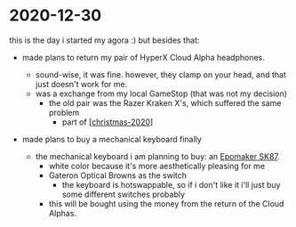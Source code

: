 # 2020-12-30

this is the day i started my agora :) but besides that:

- made plans to return my pair of HyperX Cloud Alpha headphones.

    - sound-wise, it was fine. however, they clamp on your head, and that just doesn't work for me.
    - was a exchange from my local GameStop (that was not my decision)
      - the old pair was the Razer Kraken X's, which suffered the same problem
        - part of [[christmas-2020]]

- made plans to buy a mechanical keyboard finally
  - the mechanical keyboard i am planning to buy: an [Epomaker SK87][1].
    - white color because it's more aesthetically pleasing for me
    - Gateron Optical Browns as the switch
      - the keyboard is hotswappable, so if i don't like it i'll just buy some different switches probably
    - this will be bought using the money from the return of the Cloud Alphas.

[1]: https://epomaker.com/collections/tkl-86/products/epomaker-sk87-abs?variant=31895679369289 

[//begin]: # "Autogenerated link references for markdown compatibility"
[christmas-2020]: christmas-2020.md "Christmas (2020)"
[//end]: # "Autogenerated link references"